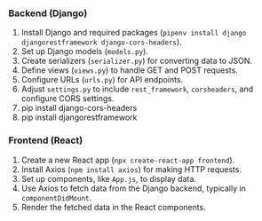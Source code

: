 ### Backend (Django)

1. Install Django and required packages (`pipenv install django djangorestframework django-cors-headers`).
2. Set up Django models (`models.py`).
3. Create serializers (`serializer.py`) for converting data to JSON.
4. Define views (`views.py`) to handle GET and POST requests.
5. Configure URLs (`urls.py`) for API endpoints.
6. Adjust `settings.py` to include `rest_framework`, `corsheaders`, and configure CORS settings.
7. pip install django-cors-headers
8. pip install djangorestframework

### Frontend (React)

1. Create a new React app (`npx create-react-app frontend`).
2. Install Axios (`npm install axios`) for making HTTP requests.
3. Set up components, like `App.js`, to display data.
4. Use Axios to fetch data from the Django backend, typically in `componentDidMount`.
5. Render the fetched data in the React components.
